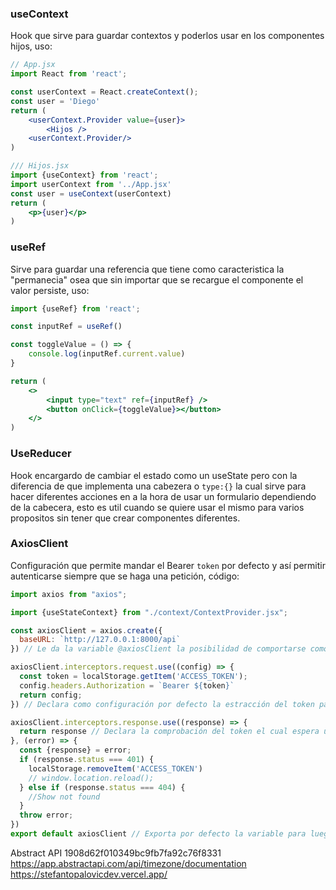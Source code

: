 ### useContext
Hook que sirve para guardar contextos y poderlos usar en los componentes hijos, uso:
```jsx
// App.jsx
import React from 'react';

const userContext = React.createContext();
const user = 'Diego'
return (
	<userContext.Provider value={user}>
		<Hijos />
	<userContext.Provider/>
)
```
```jsx
/// Hijos.jsx
import {useContext} from 'react';
import userContext from '../App.jsx'
const user = useContext(userContext)
return (
	<p>{user}</p>
)
```

### useRef
Sirve para guardar una referencia que tiene como caracteristica la "permanecia" osea que sin importar que se recargue el componente el valor persiste, uso:
```jsx
import {useRef} from 'react';

const inputRef = useRef()

const toggleValue = () => {
	console.log(inputRef.current.value)
}

return (
	<>
		<input type="text" ref={inputRef} />
		<button onClick={toggleValue}></button>
	</>
)
```

### UseReducer
Hook encargardo de cambiar el estado como un useState pero con la diferencia de que implementa una cabezera o  `type:{}` la cual sirve para hacer diferentes acciones en a la hora de usar un formulario dependiendo de la cabecera, esto es util cuando se quiere usar el mismo para varios propositos sin tener que crear componentes diferentes. 

### AxiosClient
Configuración que permite mandar el Bearer `token` por defecto y así permitir autenticarse siempre que se haga una petición, código:
```javascript
import axios from "axios";

import {useStateContext} from "./context/ContextProvider.jsx";

const axiosClient = axios.create({
  baseURL: `http://127.0.0.1:8000/api`
}) // Le da la variable @axiosClient la posibilidad de comportarse como axios con todas sus instancias 

axiosClient.interceptors.request.use((config) => {
  const token = localStorage.getItem('ACCESS_TOKEN');
  config.headers.Authorization = `Bearer ${token}`
  return config;
}) // Declara como configuración por defecto la estracción del token para luego ser mandado como cabecera en cualquier petición

axiosClient.interceptors.response.use((response) => {
  return response // Declara la comprobación del token el cual espera una respuesta si en el caso el token no sea el correcto remueve el supuesto token del localStorage para que cierre sesión automaticamente
}, (error) => {
  const {response} = error;
  if (response.status === 401) {
    localStorage.removeItem('ACCESS_TOKEN')
    // window.location.reload();
  } else if (response.status === 404) {
    //Show not found
  }
  throw error;
})
export default axiosClient // Exporta por defecto la variable para luego ser utilizada en cualquier component
```

Abstract API
1908d62f010349bc9fb7fa92c76f8331
https://app.abstractapi.com/api/timezone/documentation
https://stefantopalovicdev.vercel.app/